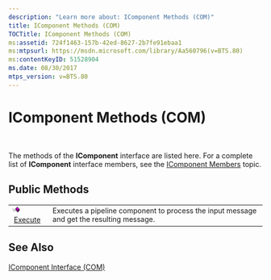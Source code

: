 ```yaml
---
description: "Learn more about: IComponent Methods (COM)"
title: IComponent Methods (COM)
TOCTitle: IComponent Methods (COM)
ms:assetid: 724f1463-157b-42ed-8627-2b7fe91ebaa1
ms:mtpsurl: https://msdn.microsoft.com/library/Aa560796(v=BTS.80)
ms:contentKeyID: 51528904
ms.date: 08/30/2017
mtps_version: v=BTS.80
---
```


# IComponent Methods (COM)

 

The methods of the **IComponent** interface are listed here. For a complete list of **IComponent** interface members, see the [IComponent Members](icomponent-members-com.md) topic.

## Public Methods

<table>
<tbody>
<tr class="odd">
<td><img src="images/Aa562050.7398304a-180c-45ff-98a9-894581a54aa5(BTS.80).jpeg" alt="Icon that represents the Execute method."/> <a href="icomponent-execute-method-com.md">Execute</a></td>
<td>Executes a pipeline component to process the input message and get the resulting message.</td>
</tr>
</tbody>
</table>


## See Also

[IComponent Interface (COM)](icomponent-interface-com.md)

